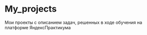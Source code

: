 # My_projects
Мои проекты с описанием задач, решенных в ходе обучения на платформе ЯндексПрактикума
